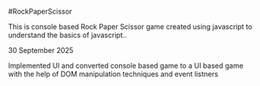 #RockPaperScissor

This is console based Rock Paper Scissor game created using javascript
to understand the basics of javascript..

30 September 2025

Implemented UI and converted console based game to a UI based game 
with the help of DOM manipulation techniques and event listners
